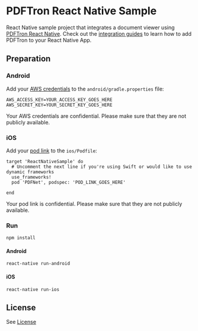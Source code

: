 # PDFTron React Native Sample
React Native sample project that integrates a document viewer using [PDFTron React Native](https://github.com/PDFTron/pdftron-react-native). Check out the [integration guides](https://www.pdftron.com/documentation/android/guides/react-native) to learn how to add PDFTron to your React Native App.

## Preparation

### Android
Add your [AWS credentials](https://www.pdftron.com/documentation/android/guides/getting-started/integrate-gradle?showkey=true) to the `android/gradle.properties` file:
```
AWS_ACCESS_KEY=YOUR_ACCESS_KEY_GOES_HERE
AWS_SECRET_KEY=YOUR_SECRET_KEY_GOES_HERE
```
Your AWS credentials are confidential. Please make sure that they are not publicly available.

### iOS
Add your [pod link](https://www.pdftron.com/documentation/ios/guides/getting-started/integrate-cocoapods) to the `ios/Podfile`:
```
target 'ReactNativeSample' do
  # Uncomment the next line if you're using Swift or would like to use dynamic frameworks
  use_frameworks!
  pod 'PDFNet', podspec: 'POD_LINK_GOES_HERE'

end
```
Your pod link is confidential. Please make sure that they are not publicly available.

### Run
```
npm install
```

#### Android
```
react-native run-android
```

#### iOS
```
react-native run-ios
```


## License
See [License](./LICENSE)
